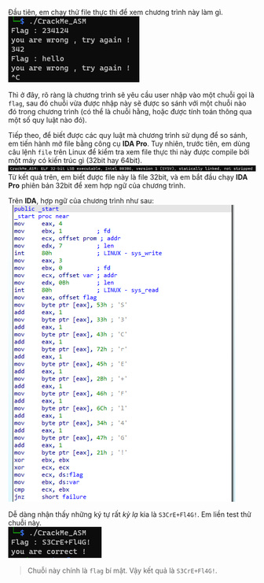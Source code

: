 Đầu tiên, em chạy thử file thực thi để xem chương trình này làm gì.  
![](https://github.com/datthinh1801/NT209.L21.ANTN-Challenges/blob/main/crack_nasm/crack_nasm_try.png)  

Thì ở đây, rõ ràng là chương trình sẽ yêu cầu user nhập vào một chuỗi gọi là `flag`, sau đó chuỗi vừa được nhập này sẽ được so sánh với một chuỗi nào đó trong chương trình (có thể là chuỗi hằng, hoặc được tính toán thông qua một số quy luật nào đó).  

Tiếp theo, để biết được các quy luật mà chương trình sử dụng để so sánh, em tiến hành mở file bằng công cụ **IDA Pro**. Tuy nhiên, trước tiên, em dùng câu lệnh `file` trên Linux để kiểm tra xem file thực thi này được compile bởi một máy có kiến trúc gì (32bit hay 64bit).
![](https://github.com/datthinh1801/NT209.L21.ANTN-Challenges/blob/main/crack_nasm/crach_nasm_file_command.png)  
Từ kết quả trên, em biết được file này là file 32bit, và em bắt đầu chạy **IDA Pro** phiên bản 32bit để xem hợp ngữ của chương trình.

Trên **IDA**, hợp ngữ của chương trình như sau:  
![](https://github.com/datthinh1801/NT209.L21.ANTN-Challenges/blob/main/crack_nasm/crach_nasm_ida.png)

Dễ dàng nhận thấy những ký tự rất *kỳ lạ* kia là `S3CrE+Fl4G!`. Em liền test thử chuỗi này.  
![](https://github.com/datthinh1801/NT209.L21.ANTN-Challenges/blob/main/crack_nasm/crack_nasm_correct.png)  
> Chuỗi này chính là `flag` bí mật. Vậy kết quả là `S3CrE+Fl4G!`.
